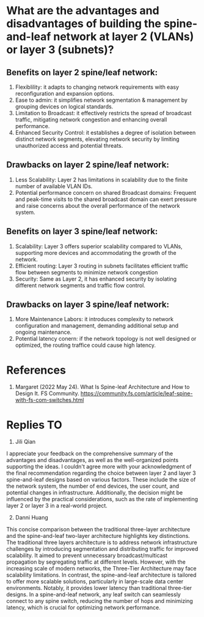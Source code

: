 # What are the advantages and disadvantages of building the spine-and-leaf network at layer 2 (VLANs) or layer 3 (subnets)?

## Benefits on layer 2 spine/leaf network:
1. Flexiblility: it adapts to changing network requirements with easy reconfiguration and expansion options.
2. Ease to admin: it simplifies network segmentation & management by grouping devices on logical standards.
3. Limitation to Broadcast: it effectively restricts the spread of broadcast traffic, mitigating network congestion and enhancing overall performance.
4. Enhanced Security Control: it establishes a degree of isolation between distinct network segments, elevating network security by limiting unauthorized access and potential threats.

## Drawbacks on layer 2 spine/leaf network:
1. Less Scalability: Layer 2 has limitations in scalability due to the finite number of available VLAN IDs.
2. Potential performance concern on shared Broadcast domains: Frequent and peak-time visits to the shared broadcast domain can exert pressure and raise concerns about the overall performance of the network system.

## Benefits on layer 3 spine/leaf network:
1. Scalability: Layer 3 offers superior scalability compared to VLANs, supporting more devices and accommodating the growth of the network.
2. Efficient routing: Layer 3 routing in subnets facilitates efficient traffic flow between segments to minimize network congestion
3. Security: Same as Layer 2, it has enhanced security by isolating different network segments and traffic flow control.

## Drawbacks on layer 3 spine/leaf network:
1. More Maintenance Labors: it introduces complexity to network configuration and management, demanding additional setup and ongoing maintenance.
2. Potential latency conern: if the network topology is not well designed or optimized, the routing traffice could cause high latency.

# References
1. Margaret (2022 May 24). What Is Spine-leaf Architecture and How to Design It. FS Community. https://community.fs.com/article/leaf-spine-with-fs-com-switches.html

# Replies TO
1. Jili Qian

I appreciate your feedback on the comprehensive summary of the advantages and disadvantages, as well as the well-organized points supporting the ideas. I couldn't agree more with your acknowledgment of the final recommendation regarding the choice between layer 2 and layer 3 spine-and-leaf designs based on various factors. These include the size of the network system, the number of end devices, the user count, and potential changes in infrastructure. Additionally, the decision might be influenced by the practical considerations, such as the rate of implementing layer 2 or layer 3 in a real-world project.

2.  Danni Huang

This concise comparison between the traditional three-layer architecture and the spine-and-leaf two-layer architecture highlights key distinctions. The traditional three layers architecture is to address network infrastructure challenges by introducing segmentation and distributing traffic for improved scalability. It aimed to prevent unnecessary broadcast/multicast propagation by segregating traffic at different levels. However, with the increasing scale of modern networks, the Three-Tier Architecture may face scalability limitations. In contrast, the spine-and-leaf architecture is tailored to offer more scalable solutions, particularly in large-scale data center environments. Notably, it provides lower latency than traditional three-tier designs. In a spine-and-leaf network, any leaf switch can seamlessly connect to any spine switch, reducing the number of hops and minimizing latency, which is crucial for optimizing network performance.